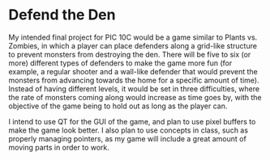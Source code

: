 # Defend the Den

My intended final project for PIC 10C would be a game similar to Plants vs. Zombies, in which a player can place defenders along 
a grid-like structure to prevent monsters from destroying the den. There will be five to six (or more) different types of defenders to
make the game more fun (for example, a regular shooter and a wall-like defender that would prevent the monsters from advancing towards
the home for a specific amount of time). Instead of having different levels, it would be set in three difficulties, where the rate of 
monsters coming along would increase as time goes by, with the objective of the game being to hold out as long as the player can.

I intend to use QT for the GUI of the game, and plan to use pixel buffers to make the game look better. I also plan to use concepts in
class, such as properly managing pointers, as my game will include a great amount of moving parts in order to work. 
